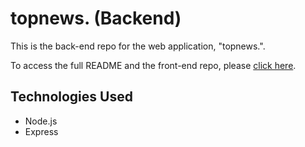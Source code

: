 # topnews. (Backend)
This is the back-end repo for the web application, "topnews.".

To access the full README and the front-end repo, please [click here](https://github.com/ae1910/topnews-react).
## Technologies Used
+ Node.js
+ Express

